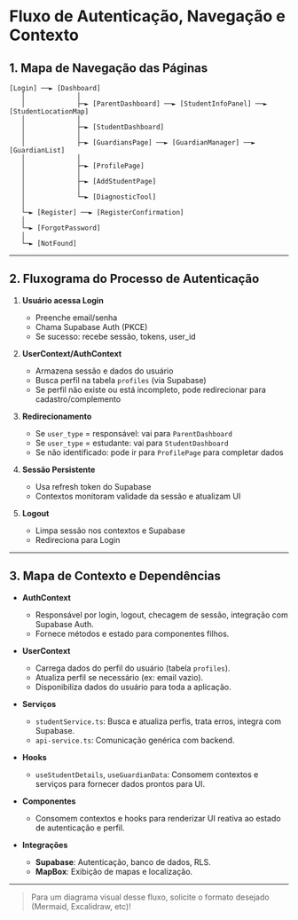 # Fluxo de Autenticação, Navegação e Contexto

## 1. Mapa de Navegação das Páginas

```
[Login] ──► [Dashboard]
   │             │
   │             ├─► [ParentDashboard] ──► [StudentInfoPanel] ──► [StudentLocationMap]
   │             │
   │             ├─► [StudentDashboard]
   │             │
   │             ├─► [GuardiansPage] ──► [GuardianManager] ──► [GuardianList]
   │             │
   │             ├─► [ProfilePage]
   │             │
   │             ├─► [AddStudentPage]
   │             │
   │             └─► [DiagnosticTool]
   │
   └─► [Register] ──► [RegisterConfirmation]
   │
   └─► [ForgotPassword]
   │
   └─► [NotFound]
```

---

## 2. Fluxograma do Processo de Autenticação

1. **Usuário acessa Login**
   - Preenche email/senha
   - Chama Supabase Auth (PKCE)
   - Se sucesso: recebe sessão, tokens, user_id

2. **UserContext/AuthContext**
   - Armazena sessão e dados do usuário
   - Busca perfil na tabela `profiles` (via Supabase)
   - Se perfil não existe ou está incompleto, pode redirecionar para cadastro/complemento

3. **Redirecionamento**
   - Se `user_type` = responsável: vai para `ParentDashboard`
   - Se `user_type` = estudante: vai para `StudentDashboard`
   - Se não identificado: pode ir para `ProfilePage` para completar dados

4. **Sessão Persistente**
   - Usa refresh token do Supabase
   - Contextos monitoram validade da sessão e atualizam UI

5. **Logout**
   - Limpa sessão nos contextos e Supabase
   - Redireciona para Login

---

## 3. Mapa de Contexto e Dependências

- **AuthContext**
  - Responsável por login, logout, checagem de sessão, integração com Supabase Auth.
  - Fornece métodos e estado para componentes filhos.

- **UserContext**
  - Carrega dados do perfil do usuário (tabela `profiles`).
  - Atualiza perfil se necessário (ex: email vazio).
  - Disponibiliza dados do usuário para toda a aplicação.

- **Serviços**
  - `studentService.ts`: Busca e atualiza perfis, trata erros, integra com Supabase.
  - `api-service.ts`: Comunicação genérica com backend.

- **Hooks**
  - `useStudentDetails`, `useGuardianData`: Consomem contextos e serviços para fornecer dados prontos para UI.

- **Componentes**
  - Consomem contextos e hooks para renderizar UI reativa ao estado de autenticação e perfil.

- **Integrações**
  - **Supabase**: Autenticação, banco de dados, RLS.
  - **MapBox**: Exibição de mapas e localização.

---

> Para um diagrama visual desse fluxo, solicite o formato desejado (Mermaid, Excalidraw, etc)! 